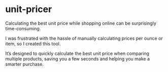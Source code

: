 # unit-pricer

Calculating the best unit price while shopping online can be surprisingly time-consuming.

I was frustrated with the hassle of manually calculating prices per ounce or item, so I created this tool.

It’s designed to quickly calculate the best unit price when comparing multiple products, saving you a few seconds and helping you make a smarter purchase.

